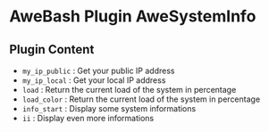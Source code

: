 AweBash Plugin AweSystemInfo
============================
 
Plugin Content
--------------

- `my_ip_public` : Get your public IP address
- `my_ip_local` : Get your local IP address
- `load` : Return the current load of the system in percentage
- `load_color` : Return the current load of the system in percentage
- `info_start` : Display some system informations
- `ii` : Display even more informations
